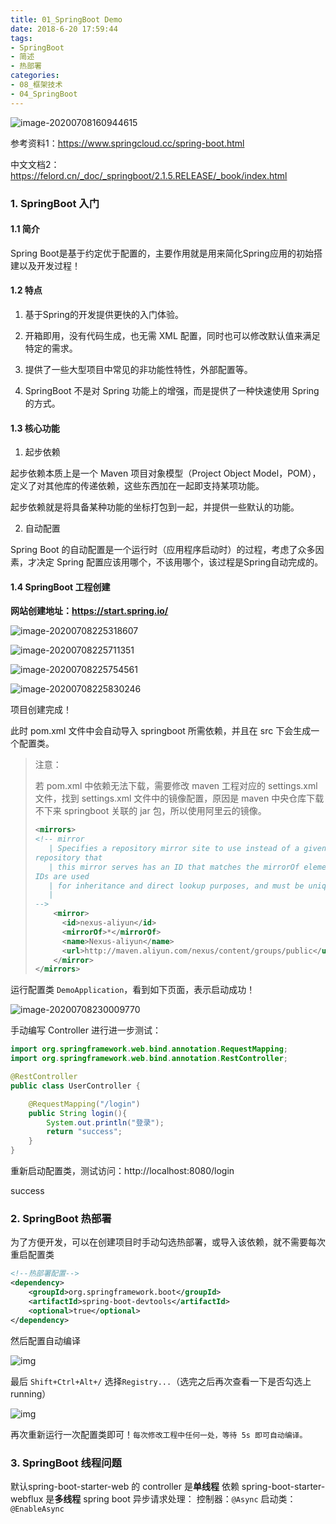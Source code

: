 ```yaml
---
title: 01_SpringBoot Demo
date: 2018-6-20 17:59:44
tags:
- SpringBoot
- 简述
- 热部署
categories: 
- 08_框架技术
- 04_SpringBoot
---
```






![image-20200708160944615](https://jy-imgs.oss-cn-beijing.aliyuncs.com/img/20200708160946.png)

参考资料1：https://www.springcloud.cc/spring-boot.html

中文文档2：https://felord.cn/_doc/_springboot/2.1.5.RELEASE/_book/index.html



### 1. SpringBoot 入门

#### 1.1 简介

Spring Boot是基于约定优于配置的，主要作用就是用来简化Spring应用的初始搭建以及开发过程！

 

#### 1.2 特点

1. 基于Spring的开发提供更快的入门体验。

2. 开箱即用，没有代码生成，也无需 XML 配置，同时也可以修改默认值来满足特定的需求。

3. 提供了一些大型项目中常见的非功能性特性，外部配置等。

4. SpringBoot 不是对 Spring 功能上的增强，而是提供了一种快速使用 Spring 的方式。

 

#### 1.3 核心功能

1. 起步依赖

起步依赖本质上是一个 Maven 项目对象模型（Project Object Model，POM），定义了对其他库的传递依赖，这些东西加在一起即支持某项功能。

起步依赖就是将具备某种功能的坐标打包到一起，并提供一些默认的功能。

2. 自动配置

Spring Boot 的自动配置是一个运行时（应用程序启动时）的过程，考虑了众多因素，才决定 Spring 配置应该用哪个，不该用哪个，该过程是Spring自动完成的。

 

#### 1.4 SpringBoot 工程创建

**网站创建地址：https://start.spring.io/**

 ![image-20200708225318607](https://jy-imgs.oss-cn-beijing.aliyuncs.com/img/20200708225319.png)

![image-20200708225711351](https://jy-imgs.oss-cn-beijing.aliyuncs.com/img/20200708225712.png)

![image-20200708225754561](https://jy-imgs.oss-cn-beijing.aliyuncs.com/img/20200708225755.png)

![image-20200708225830246](https://jy-imgs.oss-cn-beijing.aliyuncs.com/img/20200708225831.png)

项目创建完成！

此时 pom.xml 文件中会自动导入 springboot 所需依赖，并且在 src 下会生成一个配置类。

> 注意：
>
> 若 pom.xml 中依赖无法下载，需要修改 maven 工程对应的 settings.xml 文件，找到 settings.xml 文件中的镜像配置，原因是 maven 中央仓库下载不下来 springboot 关联的 jar 包，所以使用阿里云的镜像。
>
> ```xml
> <mirrors>
> <!-- mirror
>    | Specifies a repository mirror site to use instead of a given repository. The 	
> repository that
>    | this mirror serves has an ID that matches the mirrorOf element of this 	mirror. 
> IDs are used
>    | for inheritance and direct lookup purposes, and must be unique 	across the set of mirrors.
>    |
> -->
>     <mirror>
> 	    <id>nexus-aliyun</id>
>     	<mirrorOf>*</mirrorOf>
>     	<name>Nexus-aliyun</name>
>     	<url>http://maven.aliyun.com/nexus/content/groups/public</url>
>     </mirror>
> </mirrors>
> ```

运行配置类 `DemoApplication`，看到如下页面，表示启动成功！

![image-20200708230009770](https://jy-imgs.oss-cn-beijing.aliyuncs.com/img/20200708230011.png)

手动编写 Controller 进行进一步测试：

```java
import org.springframework.web.bind.annotation.RequestMapping;
import org.springframework.web.bind.annotation.RestController;

@RestController
public class UserController {

    @RequestMapping("/login")
    public String login(){
        System.out.println("登录");
        return "success";
    }
}
```

重新启动配置类，测试访问：http://localhost:8080/login

success

### 2. SpringBoot 热部署

为了方便开发，可以在创建项目时手动勾选热部署，或导入该依赖，就不需要每次重启配置类

```xml
<!--热部署配置-->
<dependency>
    <groupId>org.springframework.boot</groupId>
    <artifactId>spring-boot-devtools</artifactId>
    <optional>true</optional>
</dependency>
```

然后配置自动编译

![img](https://jy-imgs.oss-cn-beijing.aliyuncs.com/img/20200708165042.png)

最后 `Shift+Ctrl+Alt+/` 选择`Registry...`（选完之后再次查看一下是否勾选上 running）

![img](https://jy-imgs.oss-cn-beijing.aliyuncs.com/img/20200708165052.png)

再次重新运行一次配置类即可！`每次修改工程中任何一处，等待 5s 即可自动编译。`



### 3. SpringBoot 线程问题

默认spring-boot-starter-web 的 controller 是**单线程**
依赖 spring-boot-starter-webflux 是**多线程**
spring boot 异步请求处理：
控制器：`@Async`
启动类：`@EnableAsync`